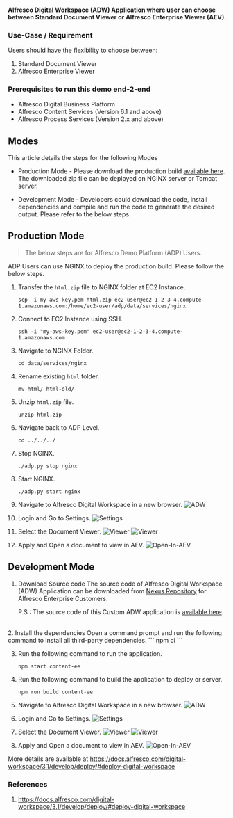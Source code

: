 #### Alfresco Digital Workspace (ADW) Application where user can choose between Standard Document Viewer or Alfresco Enterprise Viewer (AEV).

### Use-Case / Requirement

Users should have the flexibility to choose between:
1. Standard Document Viewer
2. Alfresco Enterprise Viewer

### Prerequisites to run this demo end-2-end

* Alfresco Digital Business Platform
* Alfresco Content Services (Version 6.1 and above)
* Alfresco Process Services (Version 2.x and above)

## Modes
This article details the steps for the following Modes
* Production Mode - Please download the production build [available here](assets/prod-build/html.zip). The downloaded zip file can be deployed on NGINX server or Tomcat server. 

* Development Mode - Developers could download the code, install dependencies and compile and run the code to generate the desired output. Please refer to the below steps.


## Production Mode

> The below steps are for Alfresco Demo Platform (ADP) Users.

ADP Users can use NGINX to deploy the production build. Please follow the below steps.

1. Transfer the `html.zip` file to NGINX folder at EC2 Instance.
    ```
    scp -i my-aws-key.pem html.zip ec2-user@ec2-1-2-3-4.compute-1.amazonaws.com:/home/ec2-user/adp/data/services/nginx
    ```

2. Connect to EC2 Instance using SSH.
    ```
    ssh -i "my-aws-key.pem" ec2-user@ec2-1-2-3-4.compute-1.amazonaws.com
    ```

3. Navigate to NGINX Folder.
    ```
    cd data/services/nginx
    ```

4. Rename existing `html` folder.
    ```
    mv html/ html-old/
    ```

5. Unzip `html.zip` file.
    ```
    unzip html.zip
    ```

6. Navigate back to ADP Level.
    ```
    cd ../../../
    ```

7. Stop NGINX.
    ```
    ./adp.py stop nginx
    ```

8. Start NGINX.
    ```
    ./adp.py start nginx
    ```

9. Navigate to Alfresco Digital Workspace in a new browser.
    ![ADW](assets/1.png)

10. Login and Go to Settings.
    ![Settings](assets/2.png)

11. Select the Document Viewer.
    ![Viewer](assets/3.png)
    ![Viewer](assets/4.png)

12. Apply and Open a document to view in AEV.
    ![Open-In-AEV](assets/5.png)



## Development Mode

1. Download Source code
The source code of Alfresco Digital Workspace (ADW) Application can be downloaded from [Nexus Repository](https://nexus.alfresco.com/) for Alfresco Enterprise Customers.

    P.S : The source code of this Custom ADW application is [available here](assets/source-code/).
<br/>
2. Install the dependencies
Open a command prompt and run the following command to install all third-party dependencies.
    ``` 
    npm ci
    ```

3. Run the following command to run the application.
    ``` 
    npm start content-ee 
    ```

4. Run the following command to build the application to deploy or server.
    ``` 
    npm run build content-ee 
    ```

5. Navigate to Alfresco Digital Workspace in a new browser.
    ![ADW](assets/1.png)

6. Login and Go to Settings.
    ![Settings](assets/2.png)

7. Select the Document Viewer.
    ![Viewer](assets/3.png)
    ![Viewer](assets/4.png)

8. Apply and Open a document to view in AEV.
    ![Open-In-AEV](assets/5.png)

More details are available at https://docs.alfresco.com/digital-workspace/3.1/develop/deploy/#deploy-digital-workspace

### References

1. https://docs.alfresco.com/digital-workspace/3.1/develop/deploy/#deploy-digital-workspace
